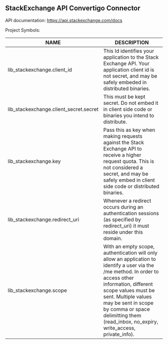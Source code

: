 ##  StackExchange API Convertigo Connector

API documentation: https://api.stackexchange.com/docs

Project Symbols:

| NAME | DESCRIPTION |
|------|-------------|
| lib_stackexchange.client_id | This Id identifies your application to the Stack Exchange API. Your application client id is not secret, and may be safely embeded in distributed binaries. |
| lib_stackexchange.client_secret.secret | This must be kept secret. Do not embed it in client side code or binaries you intend to distribute. |
| lib_stackexchange.key | Pass this as key when making requests against the Stack Exchange API to receive a higher request quota. This is not considered a secret, and may be safely embed in client side code or distributed binaries. |
| lib_stackexchange.redirect_uri | Whenever a redirect occurs during an authentication sessions (as specified by redirect_uri) it must reside under this domain. |
| lib_stackexchange.scope | With an empty scope, authentication will only allow an application to identify a user via the /me method. In order to access other information, different scope values must be sent. Multiple values may be sent in scope by comma or space delimitting them (read_inbox, no_expiry, write_access, private_info). |
